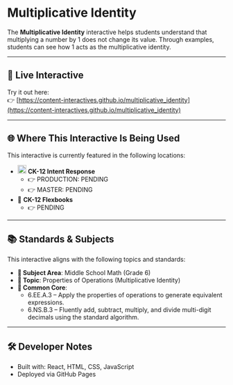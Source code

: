 # Multiplicative Identity

The **Multiplicative Identity** interactive helps students understand that multiplying a number by 1 does not change its value. Through examples, students can see how 1 acts as the multiplicative identity.

---

## 🔗 Live Interactive

Try it out here:  
👉 [https://content-interactives.github.io/multiplicative_identity](https://content-interactives.github.io/multiplicative_identity)

---

## 🌐 Where This Interactive Is Being Used

This interactive is currently featured in the following locations:

- <img width="20" height="20" alt="image" src="https://github.com/user-attachments/assets/5d12571f-8e12-4441-98ab-c0bc94069a96" /> **CK-12 Intent Response**  
  - 👉 PRODUCTION: PENDING  
  - 👉 MASTER: PENDING  
- 📘 **CK-12 Flexbooks**
  - 👉 PENDING

---

## 📚 Standards & Subjects

This interactive aligns with the following topics and standards:

- **📂 Subject Area**: Middle School Math (Grade 6)  
- **🧮 Topic**: Properties of Operations (Multiplicative Identity)  
- **📏 Common Core**:  
  - 6.EE.A.3 – Apply the properties of operations to generate equivalent expressions.  
  - 6.NS.B.3 – Fluently add, subtract, multiply, and divide multi-digit decimals using the standard algorithm.

---

## 🛠️ Developer Notes

- Built with: React, HTML, CSS, JavaScript  
- Deployed via GitHub Pages
